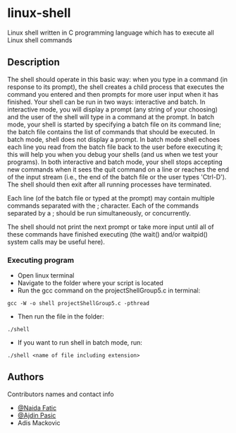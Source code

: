 # linux-shell

Linux shell written in C programming language which has to execute all Linux shell commands

## Description

The shell should operate in this basic way: when you type in a command (in response to its prompt), the shell creates a child process that executes the command you entered and then prompts for more user input when it has finished.
Your shell can be run in two ways: interactive and batch. In interactive mode, you will display a prompt (any string of your choosing) and the user of the shell will type in a command at the prompt. In batch mode, your shell is started by specifying a batch file on its command line; the batch file contains the list of commands that should be executed. In batch mode, shell does not display a prompt. In batch mode shell echoes each line you read from the batch file back to the user before executing it; this will help you when you debug your shells (and us when we test your programs). In both interactive and batch mode, your shell stops accepting new commands when it sees the quit command on a line or reaches the end of the input stream (i.e., the end of the batch file or the user types 'Ctrl-D'). The shell should then exit after all running processes have terminated.

Each line (of the batch file or typed at the prompt) may contain multiple commands separated with the ; character. Each of the commands separated by a ; should be run simultaneously, or concurrently.

The shell should not print the next prompt or take more input until all of these commands have finished executing (the wait() and/or waitpid() system calls may be useful here).

### Executing program

* Open linux terminal
* Navigate to the folder where your script is located
* Run the gcc command on the projectShellGroup5.c in terminal: 
```
gcc -W -o shell projectShellGroup5.c -pthread
```
* Then run the file in the folder:
```
./shell
``` 
* If you want to run shell in batch mode, run:
```
./shell <name of file including extension>
```

 ## Authors

Contributors names and contact info

  * [@Naida Fatic](https://github.com/NaidaFatic)
  * [@Ajdin Pasic](https://github.com/ajdinpasic)
  * Adis Mackovic
